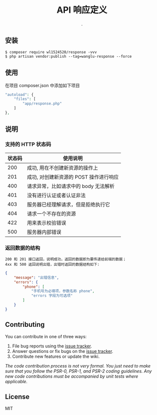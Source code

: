 <h1 align="center"> API 响应定义 </h1>

<p align="center"> .</p>


## 安装

```shell
$ composer require wl1524520/response -vvv
$ php artisan vendor:publish --tag=wanglu-response --force
```

## 使用

在项目 composer.json 中添加如下项目
```php
"autoload": {
    "files": [
        "app/response.php"
    ]
},
```

## 说明
### 支持的 HTTP 状态码
状态码 | 使用说明
---|---
200 | 成功, 用在不创建新资源的操作上
201 | 成功, 对创建新资源的 POST 操作进行响应
400 | 请求异常，比如请求中的 body 无法解析
401 | 没有进行认证或者认证非法
403 | 服务器已经理解请求，但是拒绝执行它
404 | 请求一个不存在的资源
422 | 用来表示校验错误
500 | 服务器内部错误

### 返回数据的结构
    200 和 201 接口返回，说明成功，返回的数据即为要传递给前端的数据；
    4xx 和 500 返回说明出错，出错时返回的数据结构如下:

```json
{
    "message": "出错信息",
    "errors": {
        "phone": [
            "手机号为必填项，参数名称 phone",
            "errors 字段为可选项"
        ]
    }
}
```

## Contributing

You can contribute in one of three ways:

1. File bug reports using the [issue tracker](https://github.com/wl1524520/response/issues).
2. Answer questions or fix bugs on the [issue tracker](https://github.com/wl1524520/response/issues).
3. Contribute new features or update the wiki.

_The code contribution process is not very formal. You just need to make sure that you follow the PSR-0, PSR-1, and PSR-2 coding guidelines. Any new code contributions must be accompanied by unit tests where applicable._

## License

MIT